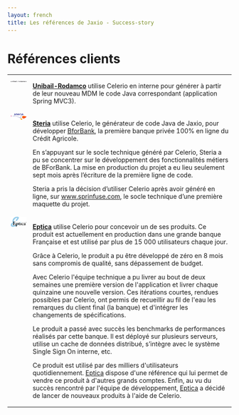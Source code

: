 ```yaml
---
layout: french
title: Les références de Jaxio - Success-story
---
```

# Références clients

<table>
<tr>
<td style="vertical-align: top">
<img src="/images/customers/logo-unibail-rodamco.gif"/></td>
<td>
<p>
<a href="http://www.unibail-rodamco.fr"><strong>Unibail-Rodamco</strong></a> utilise Celerio en interne pour générer à partir de leur nouveau MDM le code Java correspondant (application Spring MVC3).   
</p>
</td>
</tr>

<tr>
<td style="vertical-align: top">
<img src="/images/customers/logo-steria.gif" />
</td>
<td>
<p>
<a href="http://www.steria.fr"><strong>Steria</strong></a> utilise Celerio, le générateur de code Java de Jaxio, pour développer <a href="http://www.bforbank.com">BforBank</a>, 
la première banque privée 100% en ligne du Crédit Agricole.</p>

<p>
En s’appuyant sur le socle technique généré par Celerio, Steria a pu se concentrer sur le développement des fonctionnalités métiers de BForBank. 
La mise en production du projet a eu lieu seulement sept mois après l’écriture de la première ligne de code.
</p>

<p>
Steria a pris la décision d’utiliser Celerio après avoir généré en ligne, sur 
<a href="http://www.springfuse.com">www.sprinfuse.com</a>, le socle  technique d’une première  maquette du projet.
</p>
</td>
</tr>

<tr>
<td style="vertical-align: top">
<img src="/images/customers/logo-eptica.gif"/>
</td>
<td>
<p>
<a href="http://www.eptica.com"><strong>Eptica</strong></a> utilise Celerio pour concevoir un de ses produits.
Ce produit est actuellement en production dans une grande banque Française et est utilisé par plus de 15 000 utilisateurs chaque jour.
</p>

<p>
Grâce à Celerio, le produit a pu être développé de zéro en 8 mois sans compromis de qualité, sans dépassement de budget.
</p>

<p>
Avec Celerio l'équipe technique a pu livrer au bout de deux semaines une première version de l'application et livrer chaque quinzaine une nouvelle version. 
Ces itérations courtes, rendues possibles par Celerio, ont permis de recueillir au fil de l'eau les remarques du client final (la banque) et d'intégrer les changements de spécifications.
</p>

<p>
Le produit a passé avec succès les benchmarks de performances réalisés par cette banque. 
Il est déployé sur plusieurs serveurs, utilise un cache de données distribué, s’intègre avec le système  Single Sign On interne, etc.
</p>

<p>
Ce produit est utilisé par des milliers d'utilisateurs quotidiennement. <a href="http://www.eptica.com">Eptica</a> dispose d'une référence qui lui permet de vendre
ce produit à d'autres grands comptes. Enfin, au vu du succès rencontré par l'équipe de développement, 
<a href="http://www.eptica.com">Eptica</a> a décidé de lancer de nouveaux produits à l'aide de Celerio.
</p>
</td>
</tr>
</table>
<!-- <img src="/images/customers/logo-banque-de-france.gif"/> --> 
